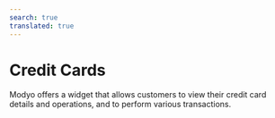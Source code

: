 ```yaml
---
search: true
translated: true
---
```


# Credit Cards

Modyo offers a widget that allows customers to view their credit card details and operations, and to perform various transactions.

<iframe id="widgetFrame" src="https://widgets.modyo.com/personas/retail-credit-cards" width="100%"  frameBorder="0"  style="visibility:hidden;overflow:auto;margin-top:20px;"/>

### Properties

| Functionality       | Description                                                                                                                                                                                                          |
|:--------------------|:---------------------------------------------------------------------------------------------------------------------------------------------------------------------------------------------------------------------|
| Credit card summary | Presents a summary of the credit card status with specific information associated with each card balance.                                                                                                            |
| Credit balance      | Shows the payment options available for the specific card, in addition to indicators of expenditure compared to the amount available.                                                                                |
| Account statements  | Shows statements with the movements of the last invoiced period for a credit card.                                                                                                                                   |
| Recent activity     | Shows recent movements and activity that are not yet invoiced.                                                                                                                                                       |
| Pay balance         | Corresponds to the balance payment functionality.<br><br> This payment can be either total or partial.<br><br> Clicking on the button will take you to the Credit Card Payment widget, where you can make a payment. |


<script>

  export default {
    mounted() {

      function setIframeHeightCO(id, ht) {
          var ifrm = document.getElementById(id);
          if(ifrm) {
            ifrm.style.visibility = 'hidden';
            // some IE versions need a bit added or scrollbar appears
            ifrm.style.height = ht + 4 + "px";
            ifrm.style.visibility = 'visible';
          }
      }


      // iframed document sends its height using postMessage
      function handleDocHeightMsg(e) {
          // check origin
          if ( e.origin === 'https://widgets.modyo.com' ) {
              // parse data
              var data = JSON.parse( e.data );

              console.log('data:', data)
              // check data object
              if ( data['docHeight'] ) {
                  setIframeHeightCO( 'widgetFrame', data['docHeight'] );
              } else {
                  setIframeHeightCO( 'widgetFrame', 700 );
              }
          }
      }

      // assign message handler
      if ( window.addEventListener ) {
          window.addEventListener('message', handleDocHeightMsg, false);
      }
    }
  }

</script>
